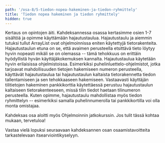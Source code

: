 ```yaml
---
path: '/osa-8/5-tiedon-nopea-hakeminen-ja-tiedon-ryhmittely'
title: 'Tiedon nopea hakeminen ja tiedon ryhmittely'
hidden: true
---
```


Kertaus on opintojen äiti. Kahdeksannessa osassa kertasimme osien 1-7 sisältöä ja opimme käyttämään hajautustaulua. Hajautustaulu ja aiemmin tutuksi tullut ArrayList ovat ohjelmoinnissa eniten käytettyjä tietorakenteita. Hajautustaulun etuna on se, että avaimen perusteella etsittävä tieto löytyy hyvin nopeasti mikäli se on olemassa -- tämä tehokkuus on erittäin hyödyllistä hyvän käyttäjäkokemuksen kannalta. Hajautustaulua käytetään hyvin erilaisissa ohjelmistoissa. Esimerkiksi puhelinluettelo-ohjelmistot, jotka tarjoavat mahdollisuuden tietojen hakemiseen numeron perusteella, käyttävät hajautustaulua tai hajautustaulun kaltaista tietorakennetta tiedon tallentamiseen ja sen tehokkaaseen hakemiseen. Vastaavasti käyttäjän tilitietojen hakeminen pankkikorttia käytettäessä perustuu hajautustaulun kaltaiseen tietorakenteeseen, missä tilin tiedot haetaan tilinumeron perusteella. Kuten opimme, hajautustaulu mahdollistaa myös tiedon ryhmittelyn -- esimerkiksi samalla puhelinnumerolla tai pankkikortilla voi olla monta omistajaa.

Kahdeksas osa aloitti myös Ohjelmoinnin jatkokurssin. Jos tulit tässä kohtaa mukaan, tervetuloa!

Vastaa vielä lopuksi seuraavaan kahdeksannen osan osaamistavoitteita tarkastelevaan itsearviointikyselyyn.

<quiz id='3d7f8b1d-8221-559d-91ab-ffbee0220842'></quiz>
